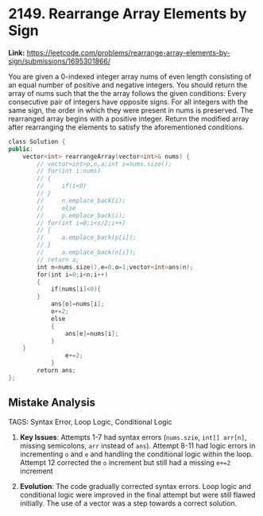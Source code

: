 # 2149. Rearrange Array Elements by Sign

**Link:** https://leetcode.com/problems/rearrange-array-elements-by-sign/submissions/1695301866/

You are given a 0-indexed integer array nums of even length consisting of an equal number of positive and negative integers. You should return the array of nums such that the the array follows the given conditions: Every consecutive pair of integers have opposite signs. For all integers with the same sign, the order in which they were present in nums is preserved. The rearranged array begins with a positive integer. Return the modified array after rearranging the elements to satisfy the aforementioned conditions.

```cpp
class Solution {
public:
    vector<int> rearrangeArray(vector<int>& nums) {
        // vector<int>p,n,a;int s=nums.size();
        // for(int i:nums)
        // {
        //     if(i<0)
        // }
        //     n.emplace_back(i);
        //     else
        //     p.emplace_back(i);
        // for(int i=0;i<s/2;i++)
        // {
        //     a.emplace_back(p[i]);
        // }
        //     a.emplace_back(n[i]);
        // return a;
        int n=nums.size(),e=0,o=1;vector<int>ans(n);
        for(int i=0;i<n;i++)
        {
            if(nums[i]<0){
        }
            ans[o]=nums[i];
            o+=2;
            else
            {
                ans[e]=nums[i];
            }
    }
                e+=2;
            }
        return ans;
};
```

## Mistake Analysis

TAGS: Syntax Error, Loop Logic, Conditional Logic

1. **Key Issues**: Attempts 1-7 had syntax errors (`nums.szie`, `int[] arr[n]`, missing semicolons, `arr` instead of `ans`).  Attempt 8-11 had logic errors in incrementing `o` and `e` and handling the conditional logic within the loop. Attempt 12 corrected the `o` increment but still had a missing `e+=2` increment

2. **Evolution**: The code gradually corrected syntax errors.  Loop logic and conditional logic were improved in the final attempt but were still flawed initially.  The use of a vector was a step towards a correct solution.

